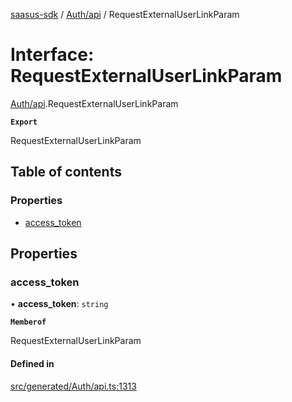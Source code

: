 [saasus-sdk](../README.md) / [Auth/api](../modules/Auth_api.md) / RequestExternalUserLinkParam

# Interface: RequestExternalUserLinkParam

[Auth/api](../modules/Auth_api.md).RequestExternalUserLinkParam

**`Export`**

RequestExternalUserLinkParam

## Table of contents

### Properties

- [access\_token](Auth_api.RequestExternalUserLinkParam.md#access_token)

## Properties

### access\_token

• **access\_token**: `string`

**`Memberof`**

RequestExternalUserLinkParam

#### Defined in

[src/generated/Auth/api.ts:1313](https://github.com/saasus-platform/saasus-sdk-javascript/blob/997c544/src/generated/Auth/api.ts#L1313)

